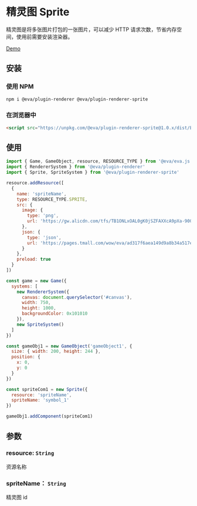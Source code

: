 # 精灵图 Sprite

精灵图是将多张图片打包的一张图片，可以减少 HTTP 请求次数，节省内存空间，使用前需要安装渲染器。

[Demo](https://eva.js.org/playground/#/sprite)

## 安装

### 使用 NPM
```bash
npm i @eva/plugin-renderer @eva/plugin-renderer-sprite
```

### 在浏览器中
```html
<script src="https://unpkg.com/@eva/plugin-renderer-sprite@1.0.x/dist/EVA.plugin.renderer.sprite.min.js"></script>
```

## 使用

```js
import { Game, GameObject, resource, RESOURCE_TYPE } from '@eva/eva.js'
import { RendererSystem } from '@eva/plugin-renderer'
import { Sprite, SpriteSystem } from '@eva/plugin-renderer-sprite'

resource.addResource([
  {
    name: 'spriteName',
    type: RESOURCE_TYPE.SPRITE,
    src: {
      image: {
        type: 'png',
        url: 'https://gw.alicdn.com/tfs/TB1ONLxOAL0gK0jSZFAXXcA9pXa-900-730.png'
      },
      json: {
        type: 'json',
        url: 'https://pages.tmall.com/wow/eva/ad317f6aea149d9a8b34a517e5df2caf.json'
      }
    },
    preload: true
  }
])

const game = new Game({
  systems: [
    new RendererSystem({
      canvas: document.querySelector('#canvas'),
      width: 750,
      height: 1000,
      backgroundColor: 0x101010
    }),
    new SpriteSystem()
  ]
})

const gameObj1 = new GameObject('gameObject1', {
  size: { width: 200, height: 244 },
  position: {
    x: 0,
    y: 0
  }
})

const spriteCom1 = new Sprite({
  resource: 'spriteName',
  spriteName: 'symbol_1'
})

gameObj1.addComponent(spriteCom1)
```

## 参数

### resource: `String`

资源名称

### spriteName： `String` 

精灵图 id

<br/>
<br/>
<br/>
<br/>
<br/>
